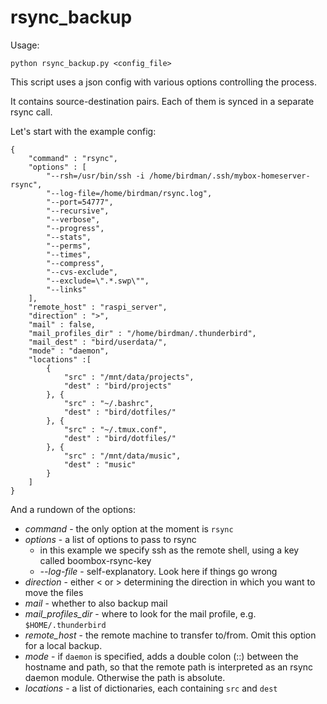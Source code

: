 <link href="http://kevinburke.bitbucket.org/markdowncss/markdown.css" rel="stylesheet"></link>

# rsync_backup

Usage:

	python rsync_backup.py <config_file>

This script uses a json config with various options controlling the process.

It contains source-destination pairs. Each of them is synced in a separate rsync call.

Let's start with the example config:

	{
		"command" : "rsync",
		"options" : [
			"--rsh=/usr/bin/ssh -i /home/birdman/.ssh/mybox-homeserver-rsync",
			"--log-file=/home/birdman/rsync.log",
			"--port=54777",
			"--recursive",
			"--verbose",
			"--progress",
			"--stats",
			"--perms",
			"--times",
			"--compress",
			"--cvs-exclude",
			"--exclude=\".*.swp\"",
			"--links"
		], 
		"remote_host" : "raspi_server",
		"direction" : ">",
		"mail" : false,
		"mail_profiles_dir" : "/home/birdman/.thunderbird",
		"mail_dest" : "bird/userdata/",
		"mode" : "daemon",
		"locations" :[
			{
				"src" : "/mnt/data/projects",
				"dest" : "bird/projects"
			}, {
				"src" : "~/.bashrc",
				"dest" : "bird/dotfiles/"
			}, {
				"src" : "~/.tmux.conf",
				"dest" : "bird/dotfiles/"
			}, {
				"src" : "/mnt/data/music",
				"dest" : "music"
			}
		]
	}


And a rundown of the options:

* *command* - the only option at  the moment is `rsync`
* *options* - a list of options to pass to rsync
	* in this example we specify ssh as the remote shell, using a key called boombox-rsync-key
	* *--log-file* - self-explanatory. Look here if things go wrong
* *direction* - either < or > determining the direction in which you want to move the files
* *mail* - whether to also backup mail
* *mail_profiles_dir* - where to look for the mail profile, e.g. `$HOME/.thunderbird`
* *remote_host* - the remote machine to transfer to/from. Omit this option for a local backup.
* *mode* - if `daemon` is specified, adds a double colon (::) between the hostname and path, so that the remote path is interpreted as an rsync daemon module. Otherwise the path is absolute.
* *locations* - a list of dictionaries, each containing `src` and `dest`
